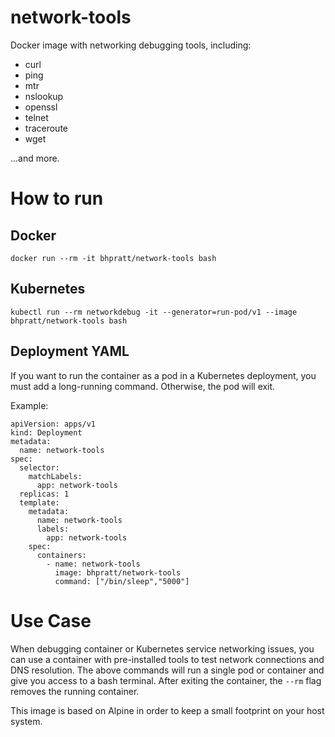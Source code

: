 # network-tools

Docker image with networking debugging tools, including:

- curl
- ping
- mtr
- nslookup
- openssl
- telnet
- traceroute
- wget

...and more.

# How to run

## Docker

`docker run --rm -it bhpratt/network-tools bash`

## Kubernetes

`kubectl run --rm networkdebug -it --generator=run-pod/v1 --image bhpratt/network-tools bash`

## Deployment YAML

If you want to run the container as a pod in a Kubernetes deployment, you must add a long-running command. Otherwise, the pod will exit.

Example:

```
apiVersion: apps/v1
kind: Deployment
metadata:
  name: network-tools
spec:
  selector:
    matchLabels:
      app: network-tools
  replicas: 1
  template:
    metadata:
      name: network-tools
      labels:
        app: network-tools
    spec:
      containers:
        - name: network-tools
          image: bhpratt/network-tools
          command: ["/bin/sleep","5000"]
```

# Use Case

When debugging container or Kubernetes service networking issues, you can use a container with pre-installed tools to test network connections and DNS resolution. The above commands will run a single pod or container and give you access to a bash terminal. After exiting the container, the `--rm` flag removes the running container.

This image is based on Alpine in order to keep a small footprint on your host system.